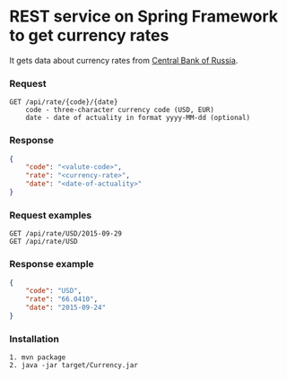 REST service on Spring Framework to get currency rates
======================================

It gets data about currency rates from [Central Bank of Russia](http://www.cbr.ru/scripts/Root.asp).


### Request
    GET /api/rate/{code}/{date}
        code - three-character currency code (USD, EUR)
        date - date of actuality in format yyyy-MM-dd (optional)
    
### Response

```json
{
    "code": "<valute-code>",
    "rate": "<currency-rate>",
    "date": "<date-of-actuality>"
}
```

### Request examples
    GET /api/rate/USD/2015-09-29
    GET /api/rate/USD


### Response example

```json
{
    "code": "USD",
    "rate": "66.0410",
    "date": "2015-09-24"
}
```

### Installation
    1. mvn package
    2. java -jar target/Currency.jar 